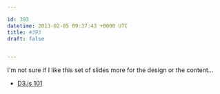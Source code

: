 ```yaml
---

id: 393
datetime: 2013-02-05 09:37:43 +0000 UTC
title: #393
draft: false


---
```


I'm not sure if I like this set of slides more for the design or the content... 

 
 * [D3.js 101](http://scottcheng.github.com/d3js-101/#/title)


